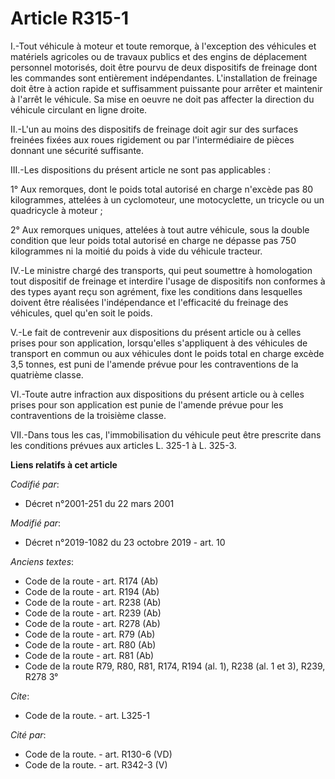 # Article R315-1

I.-Tout véhicule à moteur et toute remorque, à l'exception des véhicules et matériels agricoles ou de travaux publics et des
engins de déplacement personnel motorisés, doit être pourvu de deux dispositifs de freinage dont les commandes sont
entièrement indépendantes. L'installation de freinage doit être à action rapide et suffisamment puissante pour arrêter et
maintenir à l'arrêt le véhicule. Sa mise en oeuvre ne doit pas affecter la direction du véhicule circulant en ligne droite.

II.-L'un au moins des dispositifs de freinage doit agir sur des surfaces freinées fixées aux roues rigidement ou par
l'intermédiaire de pièces donnant une sécurité suffisante.

III.-Les dispositions du présent article ne sont pas applicables :

1° Aux remorques, dont le poids total autorisé en charge n'excède pas 80 kilogrammes, attelées à un cyclomoteur, une
motocyclette, un tricycle ou un quadricycle à moteur ;

2° Aux remorques uniques, attelées à tout autre véhicule, sous la double condition que leur poids total autorisé en charge ne
dépasse pas 750 kilogrammes ni la moitié du poids à vide du véhicule tracteur.

IV.-Le ministre chargé des transports, qui peut soumettre à homologation tout dispositif de freinage et interdire l'usage de
dispositifs non conformes à des types ayant reçu son agrément, fixe les conditions dans lesquelles doivent être réalisées
l'indépendance et l'efficacité du freinage des véhicules, quel qu'en soit le poids.

V.-Le fait de contrevenir aux dispositions du présent article ou à celles prises pour son application, lorsqu'elles
s'appliquent à des véhicules de transport en commun ou aux véhicules dont le poids total en charge excède 3,5 tonnes, est
puni de l'amende prévue pour les contraventions de la quatrième classe.

VI.-Toute autre infraction aux dispositions du présent article ou à celles prises pour son application est punie de l'amende
prévue pour les contraventions de la troisième classe.

VII.-Dans tous les cas, l'immobilisation du véhicule peut être prescrite dans les conditions prévues aux articles L. 325-1 à
L. 325-3.

**Liens relatifs à cet article**

_Codifié par_:

  - Décret n°2001-251 du 22 mars 2001

_Modifié par_:

  - Décret n°2019-1082 du 23 octobre 2019 - art. 10

_Anciens textes_:

  - Code de la route - art. R174 (Ab)
  - Code de la route - art. R194 (Ab)
  - Code de la route - art. R238 (Ab)
  - Code de la route - art. R239 (Ab)
  - Code de la route - art. R278 (Ab)
  - Code de la route - art. R79 (Ab)
  - Code de la route - art. R80 (Ab)
  - Code de la route - art. R81 (Ab)
  - Code de la route R79, R80, R81, R174, R194 (al. 1), R238 (al. 1 et 3), R239, R278 3°

_Cite_:

  - Code de la route. - art. L325-1

_Cité par_:

  - Code de la route. - art. R130-6 (VD)
  - Code de la route. - art. R342-3 (V)
